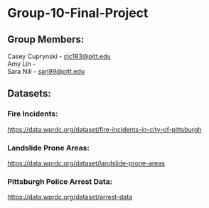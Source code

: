 # Group-10-Final-Project

## Group Members:
Casey Cuprynski - cjc183@pitt.edu
<br/> Amy Lin -
<br/> Sara Nill - san99@pitt.edu

## Datasets:
### Fire Incidents:
https://data.wprdc.org/dataset/fire-incidents-in-city-of-pittsburgh
### Landslide Prone Areas:
https://data.wprdc.org/dataset/landslide-prone-areas
### Pittsburgh Police Arrest Data:
https://data.wprdc.org/dataset/arrest-data

